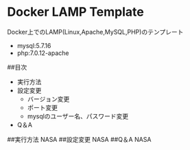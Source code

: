 Docker LAMP Template
==
Docker上でのLAMP(Linux,Apache,MySQL,PHP)のテンプレート

- mysql:5.7.16
- php:7.0.12-apache

##目次
- 実行方法
- 設定変更
    - バージョン変更
    - ポート変更
    - mysqlのユーザー名、パスワード変更
- Q＆A
    
##実行方法
    NASA
##設定変更
    NASA
##Q＆A
    NASA